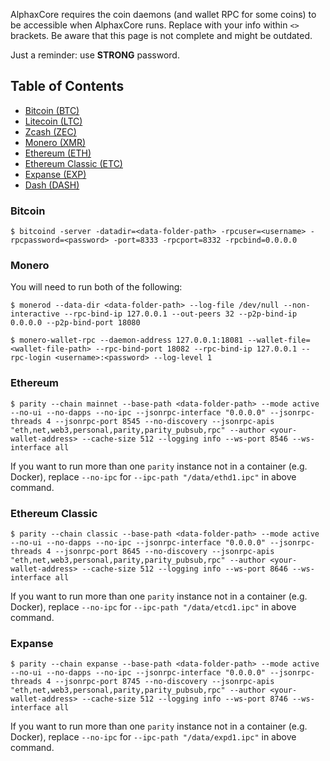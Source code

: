 AlphaxCore requires the coin daemons (and wallet RPC for some coins) to be accessible when AlphaxCore runs. Replace with your info within `<>` brackets. Be aware that this page is not complete and might be outdated.

Just a reminder: use **STRONG** password.


## Table of Contents

* [Bitcoin (BTC)](#bitcoin)
* [Litecoin (LTC)](#litecoin)
* [Zcash (ZEC)](#zcash)
* [Monero (XMR)](#monero)
* [Ethereum (ETH)](#ethereum)
* [Ethereum Classic (ETC)](#ethereum-classic)
* [Expanse (EXP)](#expanse)
* [Dash (DASH)](#dash)


<a id="bitcoin"></a>
### Bitcoin

```console
$ bitcoind -server -datadir=<data-folder-path> -rpcuser=<username> -rpcpassword=<password> -port=8333 -rpcport=8332 -rpcbind=0.0.0.0
```


<a id="monero"></a>
### Monero

You will need to run both of the following:

```console
$ monerod --data-dir <data-folder-path> --log-file /dev/null --non-interactive --rpc-bind-ip 127.0.0.1 --out-peers 32 --p2p-bind-ip 0.0.0.0 --p2p-bind-port 18080
```

```console
$ monero-wallet-rpc --daemon-address 127.0.0.1:18081 --wallet-file=<wallet-file-path> --rpc-bind-port 18082 --rpc-bind-ip 127.0.0.1 --rpc-login <username>:<password> --log-level 1
```


<a id="ethereum"></a>
### Ethereum

```console
$ parity --chain mainnet --base-path <data-folder-path> --mode active --no-ui --no-dapps --no-ipc --jsonrpc-interface "0.0.0.0" --jsonrpc-threads 4 --jsonrpc-port 8545 --no-discovery --jsonrpc-apis "eth,net,web3,personal,parity,parity_pubsub,rpc" --author <your-wallet-address> --cache-size 512 --logging info --ws-port 8546 --ws-interface all
```
If you want to run more than one `parity` instance not in a container (e.g. Docker), replace `--no-ipc` for `--ipc-path "/data/ethd1.ipc"` in above command.

<a id="ethereum-classic"></a>
### Ethereum Classic

```console
$ parity --chain classic --base-path <data-folder-path> --mode active --no-ui --no-dapps --no-ipc --jsonrpc-interface "0.0.0.0" --jsonrpc-threads 4 --jsonrpc-port 8645 --no-discovery --jsonrpc-apis "eth,net,web3,personal,parity,parity_pubsub,rpc" --author <your-wallet-address> --cache-size 512 --logging info --ws-port 8646 --ws-interface all
```
If you want to run more than one `parity` instance not in a container (e.g. Docker), replace `--no-ipc` for `--ipc-path "/data/etcd1.ipc"` in above command.


<a id="expanse"></a>
### Expanse

```console
$ parity --chain expanse --base-path <data-folder-path> --mode active --no-ui --no-dapps --no-ipc --jsonrpc-interface "0.0.0.0" --jsonrpc-threads 4 --jsonrpc-port 8745 --no-discovery --jsonrpc-apis "eth,net,web3,personal,parity,parity_pubsub,rpc" --author <your-wallet-address> --cache-size 512 --logging info --ws-port 8746 --ws-interface all
```
If you want to run more than one `parity` instance not in a container (e.g. Docker), replace `--no-ipc` for `--ipc-path "/data/expd1.ipc"` in above command.